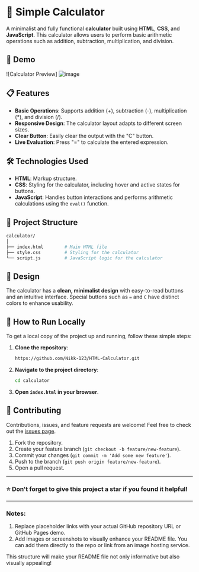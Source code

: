 
# 🧮 Simple Calculator

A minimalist and fully functional **calculator** built using **HTML**, **CSS**, and **JavaScript**. This calculator allows users to perform basic arithmetic operations such as addition, subtraction, multiplication, and division.

## 🚀 Demo


![Calculator Preview] ![image](https://github.com/user-attachments/assets/d195f4b2-b872-47c3-b77e-d074356098b0)
<!-- Replace with an actual image URL or a screenshot of your calculator -->

## 📋 Features

- **Basic Operations**: Supports addition (+), subtraction (-), multiplication (*), and division (/).
- **Responsive Design**: The calculator layout adapts to different screen sizes.
- **Clear Button**: Easily clear the output with the "C" button.
- **Live Evaluation**: Press "=" to calculate the entered expression.

## 🛠️ Technologies Used

- **HTML**: Markup structure.
- **CSS**: Styling for the calculator, including hover and active states for buttons.
- **JavaScript**: Handles button interactions and performs arithmetic calculations using the `eval()` function.



## 📂 Project Structure

```bash
calculator/
│
├── index.html        # Main HTML file
├── style.css         # Styling for the calculator
└── script.js         # JavaScript logic for the calculator
```

## 🎨 Design

The calculator has a **clean, minimalist design** with easy-to-read buttons and an intuitive interface. Special buttons such as `=` and `C` have distinct colors to enhance usability.

## 🚧 How to Run Locally

To get a local copy of the project up and running, follow these simple steps:

1. **Clone the repository**:
   ```bash
   https://github.com/Nikk-123/HTML-Calculator.git
   ```

2. **Navigate to the project directory**:
   ```bash
   cd calculator
   ```

3. **Open `index.html` in your browser**.



## 🙌 Contributing

Contributions, issues, and feature requests are welcome! Feel free to check out the [issues page](https://github.com/yourusername/calculator/issues).

1. Fork the repository.
2. Create your feature branch (`git checkout -b feature/new-feature`).
3. Commit your changes (`git commit -m 'Add some new feature'`).
4. Push to the branch (`git push origin feature/new-feature`).
5. Open a pull request.



---

### ⭐ Don't forget to give this project a star if you found it helpful!

---

### Notes:

1. Replace placeholder links with your actual GitHub repository URL or GitHub Pages demo.
2. Add images or screenshots to visually enhance your README file. You can add them directly to the repo or link from an image hosting service.

This structure will make your README file not only informative but also visually appealing!
